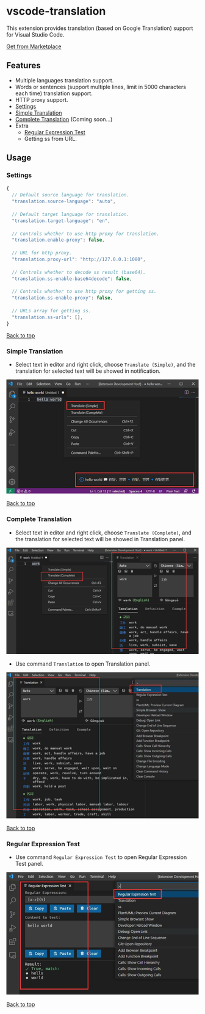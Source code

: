# vscode-translation
This extension provides translation (based on Google Translation) support for Visual Studio Code.

[Get from Marketplace](https://marketplace.visualstudio.com/items?itemName=caiqichang.vscode-translation)

## Features
- Multiple languages translation support.
- Words or sentences (support multiple lines, limit in 5000 characters each time) translation support.
- HTTP proxy support.
- [Settings](#settings)
- [Simple Translation](#simple-translation)
- [Complete Translation](#complete-translation) (Coming soon...)
- Extra
  - [Regular Expression Test](#regular-expression-test)
  - Getting ss from URL.

## Usage
### Settings
```javascript
{
  // Default source language for translation.
  "translation.source-language": "auto",

  // Default target language for translation.
  "translation.target-language": "en",

  // Controls whether to use http proxy for translation.
  "translation.enable-proxy": false,

  // URL for http proxy.
  "translation.proxy-url": "http://127.0.0.1:1080",

  // Controls whether to decode ss result (base64).
  "translation.ss-enable-base64decode": false,

  // Controls whether to use http proxy for getting ss.
  "translation.ss-enable-proxy": false,

  // URLs array for getting ss.
  "translation.ss-urls": [],
}
```

[Back to top](#features)

### Simple Translation
- Select text in editor and right click, choose `Translate (Simple)`,
and the translation for selected text will be showed in notification.

![simple-translate-screenshot](resources/screenshot/simple-translate.jpg)

[Back to top](#features)

### Complete Translation
- Select text in editor and right click, choose `Translate (Complete)`,
and the translation for selected text will be showed in Translation panel.

![complete-translate-screenshot](resources/screenshot/complete-translate.jpg)

- Use command `Translation` to open Translation panel.

![complete-translate-command-screenshot](resources/screenshot/complete-translate-command.jpg)

[Back to top](#features)

### Regular Expression Test
- Use command `Regular Expression Test` to open Regular Expression Test panel.

![regular-expression-test-screenshot](resources/screenshot/regular-expression-test.jpg)

[Back to top](#features)

